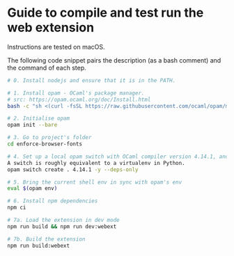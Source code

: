 # Guide to compile and test run the web extension

Instructions are tested on macOS.

The following code snippet pairs the description (as a bash comment) and the command of each step.

```sh
# 0. Install nodejs and ensure that it is in the PATH.

# 1. Install opam - OCaml's package manager.
# src: https://opam.ocaml.org/doc/Install.html
bash -c "sh <(curl -fsSL https://raw.githubusercontent.com/ocaml/opam/master/shell/install.sh)"

# 2. Initialise opam
opam init --bare

# 3. Go to project's folder
cd enforce-browser-fonts

# 4. Set up a local opam switch with OCaml compiler version 4.14.1, and also install the project's opam dependencies.
A switch is roughly equivalent to a virtualenv in Python.
opam switch create . 4.14.1 -y --deps-only

# 5. Bring the current shell env in sync with opam's env
eval $(opam env)

# 6. Install npm dependencies
npm ci

# 7a. Load the extension in dev mode
npm run build && npm run dev:webext

# 7b. Build the extension
npm run build:webext
```